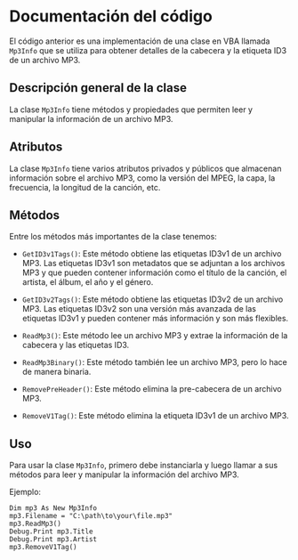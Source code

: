 # Documentación del código

El código anterior es una implementación de una clase en VBA llamada `Mp3Info` que se utiliza para obtener detalles de la cabecera y la etiqueta ID3 de un archivo MP3.

## Descripción general de la clase

La clase `Mp3Info` tiene métodos y propiedades que permiten leer y manipular la información de un archivo MP3.

## Atributos

La clase `Mp3Info` tiene varios atributos privados y públicos que almacenan información sobre el archivo MP3, como la versión del MPEG, la capa, la frecuencia, la longitud de la canción, etc.

## Métodos

Entre los métodos más importantes de la clase tenemos:

- `GetID3v1Tags()`: Este método obtiene las etiquetas ID3v1 de un archivo MP3. Las etiquetas ID3v1 son metadatos que se adjuntan a los archivos MP3 y que pueden contener información como el título de la canción, el artista, el álbum, el año y el género.

- `GetID3v2Tags()`: Este método obtiene las etiquetas ID3v2 de un archivo MP3. Las etiquetas ID3v2 son una versión más avanzada de las etiquetas ID3v1 y pueden contener más información y son más flexibles.

- `ReadMp3()`: Este método lee un archivo MP3 y extrae la información de la cabecera y las etiquetas ID3.

- `ReadMp3Binary()`: Este método también lee un archivo MP3, pero lo hace de manera binaria.

- `RemovePreHeader()`: Este método elimina la pre-cabecera de un archivo MP3.

- `RemoveV1Tag()`: Este método elimina la etiqueta ID3v1 de un archivo MP3.

## Uso

Para usar la clase `Mp3Info`, primero debe instanciarla y luego llamar a sus métodos para leer y manipular la información del archivo MP3.

Ejemplo:

```vba
Dim mp3 As New Mp3Info
mp3.Filename = "C:\path\to\your\file.mp3"
mp3.ReadMp3()
Debug.Print mp3.Title
Debug.Print mp3.Artist
mp3.RemoveV1Tag()
```